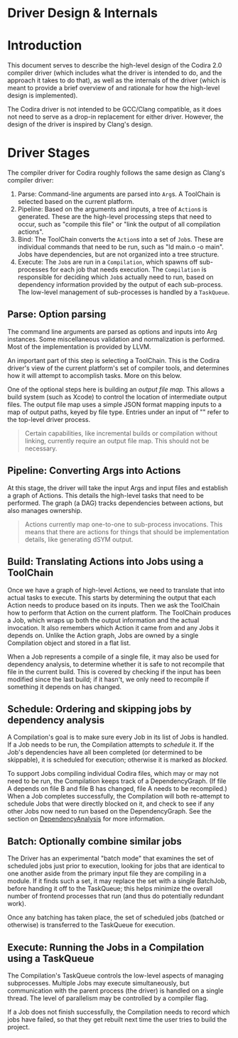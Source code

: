 Driver Design & Internals
=========================

Introduction
============

This document serves to describe the high-level design of the Codira 2.0 compiler
driver (which includes what the driver is intended to do, and the approach it
takes to do that), as well as the internals of the driver (which is meant to
provide a brief overview of and rationale for how the high-level design is
implemented).

The Codira driver is not intended to be GCC/Clang compatible, as it does not
need to serve as a drop-in replacement for either driver. However, the design
of the driver is inspired by Clang's design.

Driver Stages
=============

The compiler driver for Codira roughly follows the same design as Clang's
compiler driver:

1. Parse: Command-line arguments are parsed into `Arg`s. A ToolChain is
   selected based on the current platform.
2. Pipeline: Based on the arguments and inputs, a tree of `Action`s is
   generated. These are the high-level processing steps that need to occur,
   such as "compile this file" or "link the output of all compilation actions".
3. Bind: The ToolChain converts the `Action`s into a set of `Job`s.
   These are individual commands that need to be run, such as
   "ld main.o -o main". Jobs have dependencies, but are not organized into a
   tree structure.
4. Execute: The `Job`s are run in a `Compilation`, which spawns off
   sub-processes for each job that needs execution. The `Compilation` is
   responsible for deciding which `Job`s actually need to run, based on
   dependency information provided by the output of each sub-process. The
   low-level management of sub-processes is handled by a `TaskQueue`.

## Parse: Option parsing

The command line arguments are parsed as options and inputs into Arg instances.
Some miscellaneous validation and normalization is performed. Most of the
implementation is provided by LLVM.

An important part of this step is selecting a ToolChain. This is the Codira
driver's view of the current platform's set of compiler tools, and determines
how it will attempt to accomplish tasks. More on this below.

One of the optional steps here is building an *output file map.* This allows a
build system (such as Xcode) to control the location of intermediate output
files. The output file map uses a simple JSON format mapping inputs to a map of
output paths, keyed by file type. Entries under an input of "" refer to the
top-level driver process.

> Certain capabilities, like incremental builds or compilation without
> linking, currently require an output file map. This should not be necessary.


## Pipeline: Converting Args into Actions

At this stage, the driver will take the input Args and input files and
establish a graph of Actions. This details the high-level tasks that need to be
performed. The graph (a DAG) tracks dependencies between actions, but also
manages ownership.

> Actions currently map one-to-one to sub-process invocations. This means
> that there are actions for things that should be implementation details,
> like generating dSYM output.

## Build: Translating Actions into Jobs using a ToolChain

Once we have a graph of high-level Actions, we need to translate that into
actual tasks to execute. This starts by determining the output that each Action
needs to produce based on its inputs. Then we ask the ToolChain how to perform
that Action on the current platform. The ToolChain produces a Job, which wraps
up both the output information and the actual invocation. It also remembers
which Action it came from and any Jobs it depends on. Unlike the Action graph,
Jobs are owned by a single Compilation object and stored in a flat list.

When a Job represents a compile of a single file, it may also be used for
dependency analysis, to determine whether it is safe to not recompile that file
in the current build. This is covered by checking if the input has been
modified since the last build; if it hasn't, we only need to recompile if
something it depends on has changed.

## Schedule: Ordering and skipping jobs by dependency analysis

A Compilation's goal is to make sure every Job in its list of Jobs is handled.
If a Job needs to be run, the Compilation attempts to *schedule* it. If the
Job's dependencies have all been completed (or determined to be skippable), it
is scheduled for execution; otherwise it is marked as *blocked.*

To support Jobs compiling individual Codira files, which may or may not need to
be run, the Compilation keeps track of a DependencyGraph. (If file A depends on
file B and file B has changed, file A needs to be recompiled.) When a Job
completes successfully, the Compilation will both re-attempt to schedule Jobs
that were directly blocked on it, and check to see if any other Jobs now need
to run based on the DependencyGraph. See the section on
[DependencyAnalysis](DependencyAnalysis.md) for more information.

## Batch: Optionally combine similar jobs

The Driver has an experimental "batch mode" that examines the set of scheduled
jobs just prior to execution, looking for jobs that are identical to one another
aside from the primary input file they are compiling in a module. If it finds
such a set, it may replace the set with a single BatchJob, before handing it off
to the TaskQueue; this helps minimize the overall number of frontend processes
that run (and thus do potentially redundant work).

Once any batching has taken place, the set of scheduled jobs (batched or
otherwise) is transferred to the TaskQueue for execution.

## Execute: Running the Jobs in a Compilation using a TaskQueue

The Compilation's TaskQueue controls the low-level aspects of managing
subprocesses. Multiple Jobs may execute simultaneously, but communication with
the parent process (the driver) is handled on a single thread. The level of
parallelism may be controlled by a compiler flag.

If a Job does not finish successfully, the Compilation needs to record which
jobs have failed, so that they get rebuilt next time the user tries to build
the project.
